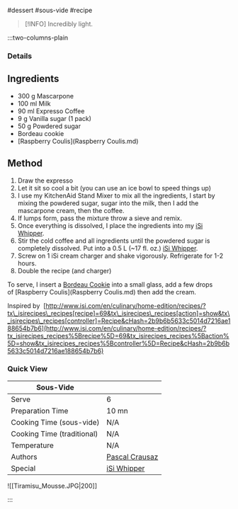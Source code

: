 #dessert #sous-vide #recipe

> [!INFO]
> Incredibly light.

:::two-columns-plain

### Details
## Ingredients

- 300 g Mascarpone
- 100 ml Milk
- 90 ml Expresso Coffee
- 9 g Vanilla sugar (1 pack)
- 50 g Powdered sugar
- Bordeau cookie
- [Raspberry Coulis](Raspberry Coulis.md)


## Method

1. Draw the expresso
2. Let it sit so cool a bit (you can use an ice bowl to speed things up)
3. I use my KitchenAid Stand Mixer to mix all the ingredients, I start by mixing the powdered sugar, sugar into the milk, then I add the mascarpone cream, then the coffee.
4. If lumps form, pass the mixture throw a sieve and remix.
5. Once everything is dissolved, I place the ingredients into my [iSi Whipper](http://www.isi.com/en/culinary/for-professionals/).
6. Stir the cold coffee and all ingredients until the powdered sugar is completely dissolved. Put into a 0.5 L (~17 fl. oz.) [iSi Whipper](http://www.isi.com/en/culinary/for-professionals/). 
7. Screw on 1 iSi cream charger and shake vigorously. Refrigerate for 1-2 hours.
8. Double the recipe (and charger)

To serve, I insert a [Bordeau Cookie](http://www.amazon.com/Pepperidge-Farm-Bordeaux-Cookies-6-75-ounce/dp/B0005YXXTG) into a small glass, add a few drops of [Raspberry Coulis](Raspberry Coulis.md) then add the cream.

Inspired by  [http://www.isi.com/en/culinary/home-edition/recipes/?tx\_isirecipes\_recipes[recipe]=69&tx\_isirecipes\_recipes[action]=show&tx\_isirecipes\_recipes[controller]=Recipe&cHash=2b9b6b5633c5014d7216ae188654b7b6](http://www.isi.com/en/culinary/home-edition/recipes/?tx_isirecipes_recipes%5Brecipe%5D=69&tx_isirecipes_recipes%5Baction%5D=show&tx_isirecipes_recipes%5Bcontroller%5D=Recipe&cHash=2b9b6b5633c5014d7216ae188654b7b6)




### Quick View
| Sous-Vide                  |                                                |
| -------------------------- | ---------------------------------------------- |
| Serve                      | 6                                              |
| Preparation Time           | 10 mn                                          |
| Cooking Time (sous-vide)   | N/A                                            |
| Cooking Time (traditional) | N/A                                            |
| Temperature                | N/A                                            |
| Authors                    | [Pascal Crausaz](mailto:pascal@askpascal.com)  |
| Special                    | [iSi Whipper](http://www.isi.com/en/culinary/for-professionals/) |

![[Tiramisu_Mousse.JPG|200]]

:::

